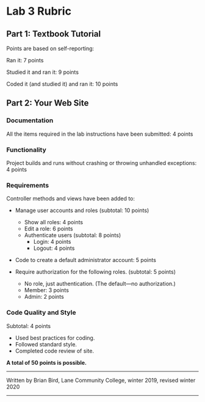 # Lab 3 Rubric

## Part 1: Textbook Tutorial

Points are based on self-reporting:

Ran it: 7 points

Studied it and ran it: 9 points

Coded it (and studied it) and ran it:  10 points

## Part 2: Your Web Site

### Documentation

All the items required in the lab instructions have been submitted: 4 points

### Functionality

Project builds and runs without crashing or throwing unhandled exceptions: 4 points

### Requirements

Controller methods and views have been added to:

- Manage user accounts and roles (subtotal: 10 points)
    - Show all roles: 4 points
    - Edit a role: 6 points
  - Authenticate users (subtotal: 8 points)
    - Login:  4 points
    - Logout: 4 points
  
- Code to create a default administrator account: 5 points
- Require authorization for the following roles. (subtotal: 5 points) 
  - No role, just authentication. (The default&mdash;no authorization.)
  - Member: 3 points
  - Admin: 2 points

### Code Quality and Style

Subtotal: 4 points

- Used best practices for coding.
- Followed standard style.
- Completed code review of site.

**A total of 50 points is possible.**



------

Written by Brian Bird, Lane Community College, winter 2019, revised winter 2020

------

